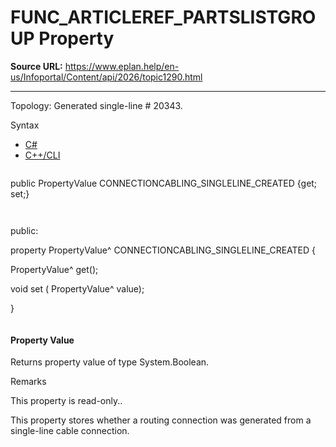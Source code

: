 # FUNC_ARTICLEREF_PARTSLISTGROUP Property

**Source URL:** https://www.eplan.help/en-us/Infoportal/Content/api/2026/topic1290.html

---

Topology: Generated single-line # 20343.

Syntax

- [C#](#i-syntax-CS)
- [C++/CLI](#i-syntax-CPP2005)

```
```
public PropertyValue CONNECTIONCABLING_SINGLELINE_CREATED {get; set;}
```
```

```
```
public:

property PropertyValue^ CONNECTIONCABLING_SINGLELINE_CREATED {

   PropertyValue^ get();

   void set (    PropertyValue^ value);

}
```
```

#### Property Value

Returns property value of type System.Boolean.

Remarks

This property is read-only..

This property stores whether a routing connection was generated from a single-line cable connection.
